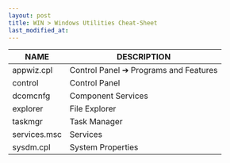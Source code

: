 ```yaml
---
layout: post
title: WIN > Windows Utilities Cheat-Sheet
last_modified_at: 
---
```


NAME         | DESCRIPTION
-------------|--------------------------------------
appwiz.cpl   | Control Panel ➔ Programs and Features
control      | Control Panel
dcomcnfg     | Component Services
explorer     | File Explorer
taskmgr      | Task Manager
services.msc | Services
sysdm.cpl    | System Properties